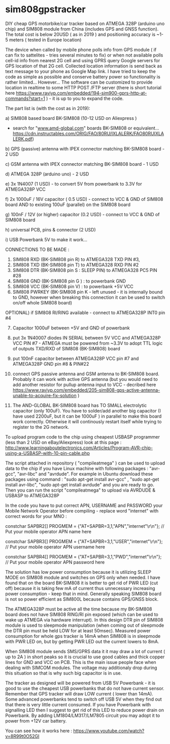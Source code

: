 # sim808gpstracker
DIY cheap GPS motorbike/car tracker based on  ATMEGA 328P (arduino uno chip) and SIM808 module from China (includes GPS and GNSS function). The total cost is below 20USD ( as in 2019 ) and positioning accuracy is ~1-5 meters ( tested in Europe location)

The device when called by mobile phone polls info from GPS module ( if can fix to sattelites - tries several minutes to fix) or when not available polls cell-id info from nearest 2G cell and  using GPRS  query Google servers for GPS location of that 2G cell. Collected location information is send back as text message to your phone as Google Map link. I have tried to keep the code as simple as possible and conserve battery power so functionality is rather limited... However...
The software can be customized to provide location in realtime to some HTTP POST /FTP server (there is short tutorial here https://www.raviyp.com/embedded/194-sim900-gprs-http-at-commands?start=1 ) - it is up to you to expand the code. 

The part list is (with the cost as in 2019):

a) SIM808 based board BK-SIM808 (10-12 USD on Aliexpress )
 - search for "www.amd-global.com" boards BK-SIM808 or equivalent...
   https://cdn.instructables.com/ORIG/FAO/80RU/IXLALERK/FAO80RUIXLALERK.pdf)
   
b) GPS (passive) antenna with IPEX connector matching BK-SIM808 board - 2 USD

c) GSM antenna with IPEX connector matching BK-SIM808 board - 1 USD

d) ATMEGA 328P (arduino uno) - 2 USD

e) 3x 1N4007 (1 USD) - to convert 5V from powerbank to 3.3V for ATMEGA328P VCC

f) 2x 1000uF / 16V capacitor ( 0.5 USD) - connect to VCC & GND of SIM808 board 
   AND to existing 100uF (parallel) on the SIM808 board

g) 100nF / 12V (or higher)  capacitor (0.2 USD) - connect to VCC & GND of SIM808 board

h) universal PCB, pins & connector (2 USD)

i) USB Powerbank 5V to make it work...

CONNECTIONS TO BE MADE :

1) SIM808 RXD (BK-SIM808 pin R) to ATMEGA328 TXD PIN #3,
2) SIM808 TXD (BK-SIM808 pin T) to ATMEGA328 RXD PIN #2
3) SIM808 DTR (BK-SIM808 pin S : SLEEP PIN) to ATMEGA328 PC5 PIN #28
4) SIM808 GND (BK-SIM808 pin G ) : to powerbank GND 
5) SIM808 VCC (BK-SIM808 pin V)  : to powerbank +5V VCC
6) SIM808 PWRKEY (BK-SIM808 pin K - left unused - it is internally bound to GND, however when breaking this connection it can be used to switch on/off whole SIM808 board)

OPTIONAL) if SIM808 RI/RING available - connect to ATMEGA328P INT0 pin #4 

7) Capacitor 1000uF between +5V and GND of powerbank 

8) put 3x 1N40007 diodes IN SERIAL between 5V VCC and ATMEGA328P VCC PIN #7 - ATMEGA must be powered from ~3.3V to adopt TTL logic of outputs TXD/RXD of SIM808 (BK-SIM808) board

9) put 100nF capacitor between ATMEGA328P VCC pin #7 and ATMEGA328P GND pin #8 & PIN#22

10) connect GPS passive antenna and GSM antenna to BK-SIM808 board. Probably it can work with active GPS antenna (but you would need to add another resistor for pullup antenna input to VCC - decribed here https://www.raviyp.com/embedded/205-sim808-gps-active-antenna-unable-to-acquire-fix-solution )

11) The AND-GLOBAL BK-SIM808 board has TO SMALL electrolytic capacitor (only 100uF). You have to solder/add another big capacitor (I have used 2200uF, but it can be 1000uF ) in parallel to make this board work correctly. Otherwise it will continously restart itself while trying to register to the 2G network.

To upload program code to the chip using cheapest USBASP programmer (less than 2 USD on eBay/Aliexpress) 
look at this page : http://www.learningaboutelectronics.com/Articles/Program-AVR-chip-using-a-USBASP-with-10-pin-cable.php

The script attached in repository ( "compileatmega" ) can be used to upload data to the chip if you have Linux machine with following packages : "avr-gcc", "avr-libc" and "avrdude". For example in Ubuntu download these packages using command : "sudo apt-get install avr-gcc" , "sudo apt-get install avr-libc",  "sudo apt-get install avrdude"  and you are ready to go. Then you can run the script "compileatmega" to upload via AVRDUDE & USBASP to ATMEGA328P

In the code you have to put  correct APN, USERNAME and PASSWORD your Mobile Network Operator before compiling  - replace word "internet" with correct words for your MNO :

constchar SAPBR2[] PROGMEM = {"AT+SAPBR=3,1,\"APN\",\"internet\"\r\n"}; // Put your mobile operator APN name here

constchar SAPBR3[] PROGMEM = {"AT+SAPBR=3,1,\"USER\",\"internet\"\r\n"}; // Put your mobile operator APN username here

constchar SAPBR4[] PROGMEM = {"AT+SAPBR=3,1,\"PWD\",\"internet\"\r\n"}; // Put your mobile operator APN password here

The solution has low power consumption because it is utilizing SLEEP MODE on SIM808 module and switches on GPS only when needed.
I have found that on the board BK-SIM808 it is better to get rid of PWR LED (cut off)  because it is taking few mA of current thus unnecessary increasing power consumption - keep that in mind. Generally speaking SIM808 board is not so  power efficient as SIM800L because contains GPS/GNSS block.

The ATMEGA328P must be active all the time because my BK-SIM808 board does not have SIM808 RING/RI pin exposed (which can be used to wake up ATMEGA via hardware interrupt). In this design DTR pin of SIM808 module is used to sleepmode manipulation (when  coming out of sleepmode the DTR pin must be held LOW for at least 50msec). 
Measured power consumption for whole gps tracker is 14mA when SIM808 is in sleepmode with PWR LED on, but by getting PWR LED out the current lowers to 8mA.

When SIM808 module sends SMS/GPRS data it it may draw a lot of current ( up to 2A ) in short peaks so it is crucial to use good cables and thick copper lines for GND and VCC on PCB. This is the main issue people face when dealing with SIMCOM modules. The voltage may additionaly drop during this situation so that is why such big capacitor is in use. 

The tracker as designed will  be powered  from USB 5V Powerbank - it is good to use the cheapest USB powerbanks that do not have current sensor. Remember that GPS tracker will draw LOW current ( lower than 14mA). Some advanced powerbanks tend to switch off USB 5V when they find out that there is very little current consumed. If you have Powerbank with signalling LED then I suggest to get rid of this LED to reduce power drain on Powerbank.
By adding LM1804/LM317/LM7805 circuit you may adopt it to power from +12V car battery.

You can see how it works here : https://www.youtube.com/watch?v=8R99t0O52GI

